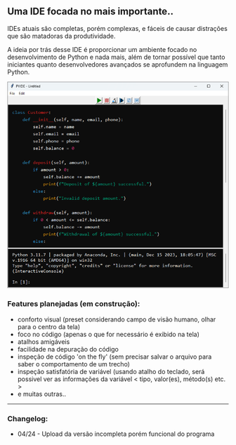 
## Uma IDE focada no mais importante..
IDEs atuais são completas, porém complexas, e fáceis de causar distrações que são matadoras da produtividade.

A ideia por trás desse IDE é proporcionar um ambiente focado no desenvolvimento de Python e nada mais, além de tornar possível que tanto iniciantes quanto desenvolvedores avançados se aprofundem na linguagem Python.

![](https://github.com/lucas-mithidieri/projetos-pessoais/blob/main/PYIDE/img/current.png)

### Features planejadas (em construção):
* conforto visual (preset considerando campo de visão humano, olhar para o centro da tela)
* foco no código (apenas o que for necessário é exibido na tela)
* atalhos amigáveis
* facilidade na depuração do código
* inspeção de código 'on the fly' (sem precisar salvar o arquivo para saber o comportamento de um trecho)
* inspeção satisfatória de variável (usando atalho do teclado, será possivel ver as informações da variável < tipo, valor(es), método(s) etc. >
* e muitas outras..

___

### Changelog:
* 04/24 - Upload da versão incompleta porém funcional do programa
